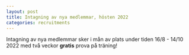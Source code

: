 ```yaml
---
layout: post
title: Intagning av nya medlemmar, hösten 2022
categories: recruitments
---
```


Intagning av nya medlemmar sker i mån av plats under tiden 16/8 - 14/10 2022 med två veckor **gratis** prova på träning!
